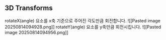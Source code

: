 ## 3D Transforms

rotateX(angle)
요소를 x축 기준으로 주어진 각도만큼 회전합니다.
![[Pasted image 20250814094928.png]]
rotateY(angle)
요소를 y축만큼 회전시킵니다.
![[Pasted image 20250814094956.png]]
